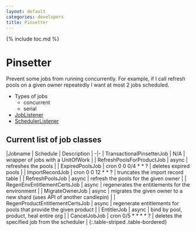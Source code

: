 ```yaml
---
layout: default
categories: developers
title: Pinsetter
---
```

{% include toc.md %}

# Pinsetter
Prevent some jobs from running concurrently. For example, if I call refresh pools on a given owner repeatedly I want at most 2 jobs scheduled.

* Types of jobs
  * concurrent
  * serial
* [JobListener](http://quartz-scheduler.org/api/2.1.7/org/quartz/JobListener.html)
* [SchedulerListener](http://quartz-scheduler.org/api/2.1.7/org/quartz/SchedulerListener.html)

## Current list of job classes

|Jobname | Schedule | Description |
-|-
| TransactionalPinsetterJob | N/A | wrapper of jobs with a UnitOfWork |
| RefreshPoolsForProductJob | async | refreshes the pools  |
| ExpiredPoolsJob | cron 0 0 0/4 * * ? | deletes expired pools |
| ImportRecordJob | cron 0 0 12 * * ? | truncates the import record table |
| RefreshPoolsJob | async | refresh the pools for the given owner |
| RegenEnvEntitlementCertsJob | async | regenerates the entitlements for the environment |
| MigrateOwnerJob | async | migrates the given owner to a new shard (uses API of another candlepin) |
| RegenProductEntitlementCertsJob | async | regenerate entitlements for pools that provide the given product |
| EntitlerJob | async | bind by pool, product, heal entire org |
| CancelJobJob | cron 0/5 * * * * ? | deletes the specified job from the scheduler |
{:.table-striped .table-bordered}
